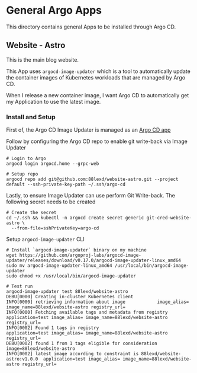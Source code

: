 # General Argo Apps
This directory contains general Apps to be installed through Argo CD.

## Website - Astro
This is the main blog website.

This App uses `argocd-image-updater` which is a tool to automatically update the container images of Kubernetes workloads that are managed by Argo CD.

When I release a new container image, I want Argo CD to automatically get my Application to use the latest image.

### Install and Setup
First of, the Argo CD Image Updater is managed as an [Argo CD app](../../argo-cd-apps/core/argocd-image-updater.yaml)

Follow by configuring the Argo CD repo to enable git write-back via Image Updater
```shell
# Login to Argo
argocd login argocd.home --grpc-web

# Setup repo
argocd repo add git@github.com:88lexd/website-astro.git --project default --ssh-private-key-path ~/.ssh/argo-cd
```

Lastly, to ensure Image Updater can use perform Git Write-back. The following secret needs to be created
```shell
# Create the secret
cd ~/.ssh && kubectl -n argocd create secret generic git-cred-website-astro \
  --from-file=sshPrivateKey=argo-cd
```

Setup `argocd-image-updater` CLI
```shell
# Install `argocd-image-updater` binary on my machine
wget https://github.com/argoproj-labs/argocd-image-updater/releases/download/v0.17.0/argocd-image-updater-linux_amd64
sudo mv argocd-image-updater-linux_amd64 /usr/local/bin/argocd-image-updater
sudo chmod +x /usr/local/bin/argocd-image-updater

# Test run
argocd-image-updater test 88lexd/website-astro
DEBU[0000] Creating in-cluster Kubernetes client
INFO[0000] retrieving information about image            image_alias= image_name=88lexd/website-astro registry_url=
INFO[0000] Fetching available tags and metadata from registry  application=test image_alias= image_name=88lexd/website-astro registry_url=
INFO[0002] Found 1 tags in registry                      application=test image_alias= image_name=88lexd/website-astro registry_url=
DEBU[0002] found 1 from 1 tags eligible for consideration  image=88lexd/website-astro
INFO[0002] latest image according to constraint is 88lexd/website-astro:v1.0.0  application=test image_alias= image_name=88lexd/website-astro registry_url=
```
